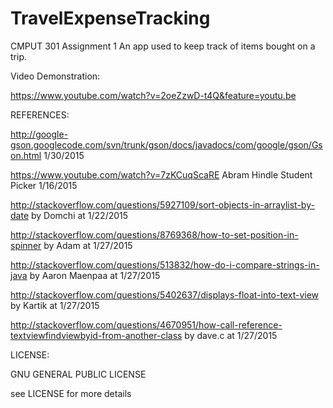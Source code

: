 # TravelExpenseTracking
CMPUT 301 Assignment 1
An app used to keep track of items bought on a trip.

Video Demonstration: 

https://www.youtube.com/watch?v=2oeZzwD-t4Q&feature=youtu.be

REFERENCES:

http://google-gson.googlecode.com/svn/trunk/gson/docs/javadocs/com/google/gson/Gson.html 1/30/2015

https://www.youtube.com/watch?v=7zKCuqScaRE Abram Hindle Student Picker 1/16/2015 

http://stackoverflow.com/questions/5927109/sort-objects-in-arraylist-by-date by Domchi at 1/22/2015 

http://stackoverflow.com/questions/8769368/how-to-set-position-in-spinner by Adam at 1/27/2015 

http://stackoverflow.com/questions/513832/how-do-i-compare-strings-in-java by Aaron Maenpaa at 1/27/2015 

http://stackoverflow.com/questions/5402637/displays-float-into-text-view by Kartik at 1/27/2015 

http://stackoverflow.com/questions/4670951/how-call-reference-textviewfindviewbyid-from-another-class by dave.c at 1/27/2015 

LICENSE:

GNU GENERAL PUBLIC LICENSE

see LICENSE for more details

